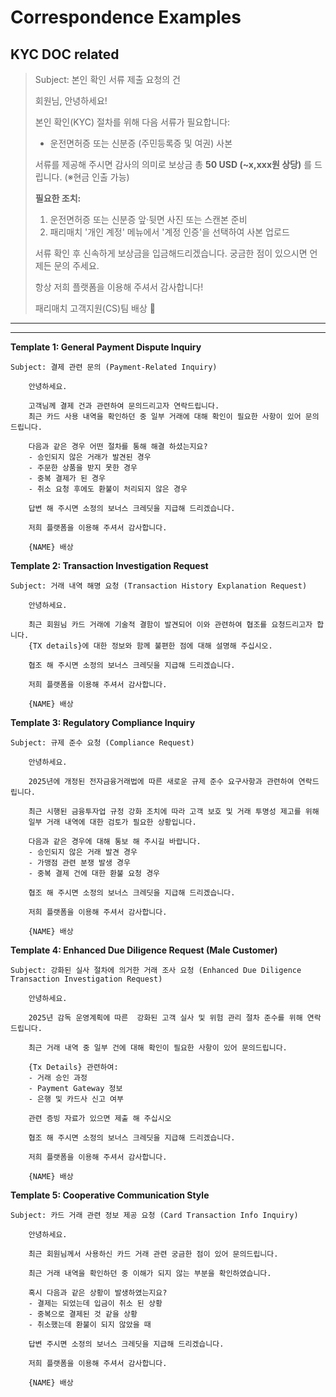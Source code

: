 # Correspondence Examples

## KYC DOC related
>
> Subject: 본인 확인 서류 제출 요청의 건
> 
> 회원님, 안녕하세요!
>
> 본인 확인(KYC) 절차를 위해 다음 서류가 필요합니다:
> * 운전면허증 또는 신분증 (주민등록증 및 여권) 사본
> 
> 서류를 제공해 주시면 감사의 의미로 보상금 총 **50 USD (~x,xxx원 상당)** 를 드립니다. (※현금 인출 가능)
>
> **필요한 조치:**
> 1. 운전면허증 또는 신분증 앞·뒷면 사진 또는 스캔본 준비
> 2. 패리매치 '개인 계정' 메뉴에서 '계정 인증'을 선택하여 사본 업로드 
> 
> 서류 확인 후 신속하게 보상금을 입금해드리겠습니다.
> 궁금한 점이 있으시면 언제든 문의 주세요.
>
> 항상 저희 플랫폼을 이용해 주셔서 감사합니다!
>
> 패리매치 고객지원(CS)팀 배상 :bow:

---


---
**Template 1: General Payment Dispute Inquiry**

	Subject: 결제 관련 문의 (Payment-Related Inquiry)

		안녕하세요.

		고객님께 결제 건과 관련하여 문의드리고자 연락드립니다.
		최근 카드 사용 내역을 확인하던 중 일부 거래에 대해 확인이 필요한 사항이 있어 문의드립니다.

		다음과 같은 경우 어떤 절차를 통해 해결 하셨는지요?
		- 승인되지 않은 거래가 발견된 경우  
		- 주문한 상품을 받지 못한 경우    
		- 중복 결제가 된 경우  
		- 취소 요청 후에도 환불이 처리되지 않은 경우

		답변 해 주시면 소정의 보너스 크레딧을 지급해 드리겠습니다.

		저희 플랫폼을 이용해 주셔서 감사합니다.

		{NAME} 배상


**Template 2: Transaction Investigation Request**

	Subject: 거래 내역 해명 요청 (Transaction History Explanation Request)  
		
		안녕하세요.

		최근 회원님 카드 거래에 기술적 결함이 발견되어 이와 관련하여 협조를 요청드리고자 합니다. 
  		{TX details}에 대한 정보와 함께 불편한 점에 대해 설명해 주십시오.

		협조 해 주시면 소정의 보너스 크레딧을 지급해 드리겠습니다.

		저희 플랫폼을 이용해 주셔서 감사합니다.

		{NAME} 배상  


**Template 3: Regulatory Compliance Inquiry** 

	Subject: 규제 준수 요청 (Compliance Request)

		안녕하세요.

		2025년에 개정된 전자금융거래법에 따른 새로운 규제 준수 요구사항과 관련하여 연락드립니다.

		최근 시행된 금융투자업 규정 강화 조치에 따라 고객 보호 및 거래 투명성 제고를 위해   
		일부 거래 내역에 대한 검토가 필요한 상황입니다.

		다음과 같은 경우에 대해 통보 해 주시길 바랍니다.
		- 승인되지 않은 거래 발견 경우  
		- 가맹점 관련 분쟁 발생 경우  
		- 중복 결제 건에 대한 환불 요청 경우

		협조 해 주시면 소정의 보너스 크레딧을 지급해 드리겠습니다.

		저희 플랫폼을 이용해 주셔서 감사합니다.

		{NAME} 배상


**Template 4: Enhanced Due Diligence Request (Male Customer)**

	Subject: 강화된 실사 절차에 의거한 거래 조사 요청 (Enhanced Due Diligence Transaction Investigation Request)

		안녕하세요.

		2025년 감독 운영계획에 따른  강화된 고객 실사 및 위험 관리 절차 준수를 위해 연락드립니다.

		최근 거래 내역 중 일부 건에 대해 확인이 필요한 사항이 있어 문의드립니다.

		{Tx Details} 관련하여:  
		- 거래 승인 과정  
		- Payment Gateway 정보  
		- 은행 및 카드사 신고 여부

		관련 증빙 자료가 있으면 제출 해 주십시오

		협조 해 주시면 소정의 보너스 크레딧을 지급해 드리겠습니다.

		저희 플랫폼을 이용해 주셔서 감사합니다.

		{NAME} 배상


**Template 5: Cooperative Communication Style** 

	Subject: 카드 거래 관련 정보 제공 요청 (Card Transaction Info Inquiry)

		안녕하세요.

		최근 회원님께서 사용하신 카드 거래 관련 궁금한 점이 있어 문의드립니다.

		최근 거래 내역을 확인하던 중 이해가 되지 않는 부분을 확인하였습니다.

		혹시 다음과 같은 상황이 발생하였는지요?
		- 결제는 되었는데 입금이 취소 된 상황  
  		- 중복으로 결제된 것 같을 상황  
		- 취소했는데 환불이 되지 않았을 때

		답변 주시면 소정의 보너스 크레딧을 지급해 드리겠습니다.

		저희 플랫폼을 이용해 주셔서 감사합니다.

		{NAME} 배상
